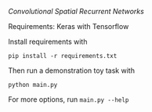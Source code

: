 *Convolutional Spatial Recurrent Networks*

Requirements: Keras with Tensorflow

Install requirements with

    pip install -r requirements.txt


Then run a demonstration toy task with

    python main.py


For more options, run `main.py --help`
